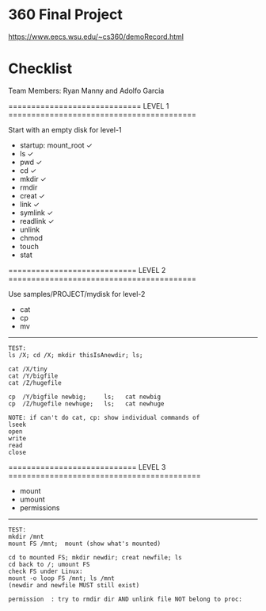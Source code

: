 # 360 Final Project
https://www.eecs.wsu.edu/~cs360/demoRecord.html

# Checklist
Team Members: Ryan Manny and Adolfo Garcia

============================= LEVEL 1 =========================================

Start with an empty disk for level-1

- startup: mount_root ✓
- ls ✓
- pwd ✓
- cd ✓
- mkdir ✓
- rmdir 
- creat ✓
- link ✓
- symlink ✓
- readlink ✓
- unlink
- chmod
- touch
- stat

============================ LEVEL 2 =========================================

Use samples/PROJECT/mydisk for level-2

- cat 
- cp
- mv

-------------------------------------------------------------------------------
    TEST:
    ls /X; cd /X; mkdir thisIsAnewdir; ls;

    cat /X/tiny 
    cat /Y/bigfile 
    cat /Z/hugefile

    cp  /Y/bigfile newbig;     ls;   cat newbig
    cp  /Z/hugefile newhuge;   ls;   cat newhuge

    NOTE: if can't do cat, cp: show individual commands of 
    lseek
    open
    write
    read
    close

============================ LEVEL 3 ==========================================

- mount
- umount
- permissions

-------------------------------------------------------------------------------
    TEST:
    mkdir /mnt
    mount FS /mnt;  mount (show what's mounted)

    cd to mounted FS; mkdir newdir; creat newfile; ls
    cd back to /; umount FS
    check FS under Linux: 
    mount -o loop FS /mnt; ls /mnt 
    (newdir and newfile MUST still exist)

    permission  : try to rmdir dir AND unlink file NOT belong to proc:
